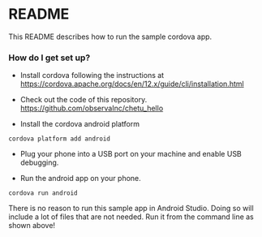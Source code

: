 # README #

This README describes how to run the sample cordova app.


### How do I get set up? ###

* Install cordova following the instructions at https://cordova.apache.org/docs/en/12.x/guide/cli/installation.html

* Check out the code of this repository.  https://github.com/observaInc/chetu_hello

* Install the cordova android platform
```
cordova platform add android
```

* Plug your phone into a USB port on your machine and enable USB debugging.

* Run the android app on your phone.

```
cordova run android
```

There is no reason to run this sample app in Android Studio.  Doing so will include a lot of files that are not needed.  Run it from the command line as shown above!
